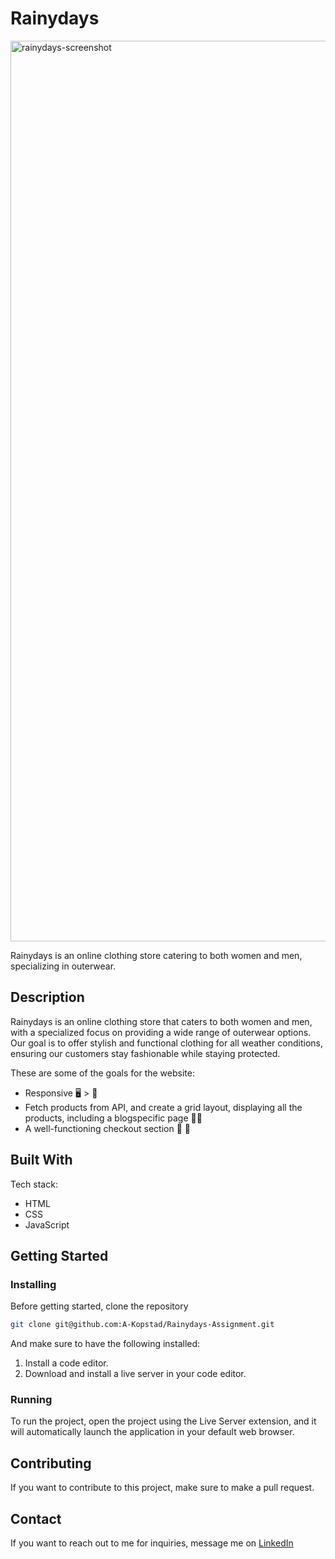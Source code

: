 # Rainydays
<img width="1441" alt="rainydays-screenshot" src="https://github.com/A-Kopstad/Rainydays-Assignment/assets/126067888/348bed38-b6d8-4eda-9a69-eadd27f5af61">

Rainydays is an online clothing store catering to both women and men, specializing in outerwear.
## Description

Rainydays is an online clothing store that caters to both women and men, with a specialized focus on providing a wide range of outerwear options. Our goal is to offer stylish and functional clothing for all weather conditions, ensuring our customers stay fashionable while staying protected.

These are some of the goals for the website: 
* Responsive 🖥 > 📱
* Fetch products from API, and create a grid layout, displaying all the products, including a blogspecific page 👚👚
* A well-functioning checkout section 🛒 💸

## Built With

Tech stack: 
* HTML
* CSS
* JavaScript

## Getting Started

### Installing

Before getting started, clone the repository

```bash
git clone git@github.com:A-Kopstad/Rainydays-Assignment.git
```

And make sure to have the following installed:

1. Install a code editor.
2. Download and install a live server in your code editor.

### Running

To run the project, open the project using the Live Server extension, and it will automatically launch the application in your default web browser.
   
## Contributing

If you want to contribute to this project, make sure to make a pull request.

## Contact

If you want to reach out to me for inquiries, message me on [LinkedIn](https://www.linkedin.com/in/alexandra-k-2212a7214/) 
